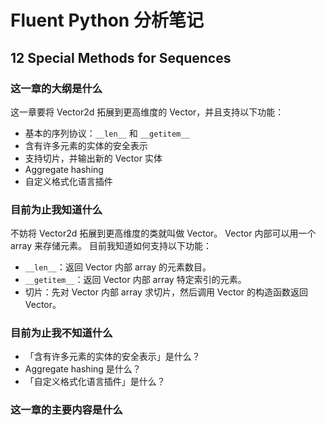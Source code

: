 # Fluent Python 分析笔记

## 12 Special Methods for Sequences

### 这一章的大纲是什么

这一章要将 Vector2d 拓展到更高维度的 Vector，并且支持以下功能：

- 基本的序列协议：`__len__` 和 `__getitem__`
- 含有许多元素的实体的安全表示
- 支持切片，并输出新的 Vector 实体
- Aggregate hashing
- 自定义格式化语言插件

### 目前为止我知道什么

不妨将 Vector2d 拓展到更高维度的类就叫做 Vector。
Vector 内部可以用一个 array 来存储元素。
目前我知道如何支持以下功能：

- `__len__`：返回 Vector 内部 array 的元素数目。
- `__getitem__`：返回 Vector 内部 array 特定索引的元素。
- 切片：先对 Vector 内部 array 求切片，然后调用 Vector 的构造函数返回 Vector。

### 目前为止我不知道什么

- 「含有许多元素的实体的安全表示」是什么？
- Aggregate hashing 是什么？
- 「自定义格式化语言插件」是什么？

### 这一章的主要内容是什么
